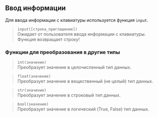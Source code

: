 ## Ввод информации
Для ввода информации с клавиатуры используется функция <code>input</code>.

> <code>input([строка_приглашение])</code>\
> Ожидает от пользователя ввода информации с клавиатуры.\
> Функция возвращает строку!

### Функции для преобразования в другие типы
> <code>int(значение)</code>\
> Преобразует значение в целочисленный тип данных.

> <code>float(значение)</code>\
> Преобразует значение в вещественный (не целый) тип данных.

> <code>str(значение)</code>\
> Преобразует значение в строковый тип данных.

> <code>bool(значение)</code>\
> Преобразует значение в логический (True, False) тип данных.
